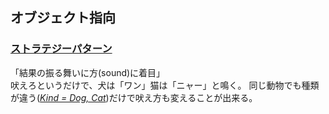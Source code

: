 ## オブジェクト指向
### [ストラテジーパターン](https://github.com/DaisukeKarasawa/object_ruby/tree/master/strategy_pattern)
「結果の振る舞いに方(sound)に着目」
<br>吠えろというだけで、犬は「ワン」猫は「ニャー」と鳴く。
同じ動物でも種類が違う(*[Kind = Dog, Cat](https://github.com/DaisukeKarasawa/object_ruby/blob/master/strategy_pattern/animals_kind.rb)*)だけで吠え方も変えることが出来る。
